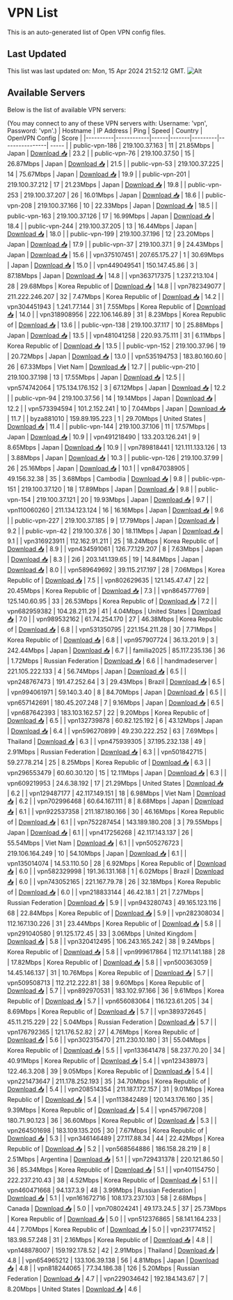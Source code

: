 # VPN List

This is an auto-generated list of Open VPN config files.

## Last Updated

This list was last updated on: Mon, 15 Apr 2024 21:52:12 GMT.
![Alt](https://repobeats.axiom.co/api/embed/186b98318ef1479477931607c1ad7d823f12451f.svg "Repobeats analytics image")

## Available Servers

Below is the list of available VPN servers:

(You may connect to any of these VPN servers with: Username: 'vpn', Password: 'vpn'.)
| Hostname | IP Address | Ping | Speed | Country | OpenVPN Config | Score |
|----------|------------|------|-------|---------|----------------| ----- |
| public-vpn-186 | 219.100.37.163 | 11 | 21.85Mbps | Japan | [Download 📥](./configs/server_0_JP.ovpn) | 23.2 |
| public-vpn-76 | 219.100.37.50 | 15 | 26.87Mbps | Japan | [Download 📥](./configs/server_1_JP.ovpn) | 21.5 |
| public-vpn-53 | 219.100.37.225 | 14 | 75.67Mbps | Japan | [Download 📥](./configs/server_2_JP.ovpn) | 19.9 |
| public-vpn-201 | 219.100.37.212 | 17 | 21.23Mbps | Japan | [Download 📥](./configs/server_3_JP.ovpn) | 19.8 |
| public-vpn-253 | 219.100.37.207 | 26 | 16.01Mbps | Japan | [Download 📥](./configs/server_4_JP.ovpn) | 18.6 |
| public-vpn-208 | 219.100.37.166 | 10 | 22.33Mbps | Japan | [Download 📥](./configs/server_5_JP.ovpn) | 18.5 |
| public-vpn-163 | 219.100.37.126 | 17 | 16.99Mbps | Japan | [Download 📥](./configs/server_6_JP.ovpn) | 18.4 |
| public-vpn-244 | 219.100.37.205 | 13 | 16.44Mbps | Japan | [Download 📥](./configs/server_7_JP.ovpn) | 18.0 |
| public-vpn-199 | 219.100.37.196 | 12 | 23.20Mbps | Japan | [Download 📥](./configs/server_8_JP.ovpn) | 17.9 |
| public-vpn-37 | 219.100.37.1 | 9 | 24.43Mbps | Japan | [Download 📥](./configs/server_9_JP.ovpn) | 15.6 |
| vpn375107451 | 207.65.175.27 | 1 | 30.69Mbps | Japan | [Download 📥](./configs/server_10_JP.ovpn) | 15.0 |
| vpn449049541 | 150.147.45.86 | 3 | 87.18Mbps | Japan | [Download 📥](./configs/server_11_JP.ovpn) | 14.8 |
| vpn363717375 | 1.237.213.104 | 28 | 29.68Mbps | Korea Republic of | [Download 📥](./configs/server_12_KR.ovpn) | 14.8 |
| vpn782349077 | 211.222.246.207 | 32 | 7.47Mbps | Korea Republic of | [Download 📥](./configs/server_13_KR.ovpn) | 14.2 |
| vpn304451943 | 1.241.77.144 | 31 | 7.55Mbps | Korea Republic of | [Download 📥](./configs/server_14_KR.ovpn) | 14.0 |
| vpn318908956 | 222.106.146.89 | 31 | 8.23Mbps | Korea Republic of | [Download 📥](./configs/server_15_KR.ovpn) | 13.6 |
| public-vpn-138 | 219.100.37.117 | 10 | 25.88Mbps | Japan | [Download 📥](./configs/server_16_JP.ovpn) | 13.5 |
| vpn481041258 | 220.93.75.111 | 31 | 6.11Mbps | Korea Republic of | [Download 📥](./configs/server_17_KR.ovpn) | 13.5 |
| public-vpn-152 | 219.100.37.96 | 19 | 20.72Mbps | Japan | [Download 📥](./configs/server_18_JP.ovpn) | 13.0 |
| vpn535194753 | 183.80.160.60 | 26 | 67.33Mbps | Viet Nam | [Download 📥](./configs/server_19_VN.ovpn) | 12.7 |
| public-vpn-210 | 219.100.37.198 | 13 | 17.55Mbps | Japan | [Download 📥](./configs/server_20_JP.ovpn) | 12.5 |
| vpn574742064 | 175.134.176.152 | 3 | 67.12Mbps | Japan | [Download 📥](./configs/server_21_JP.ovpn) | 12.2 |
| public-vpn-94 | 219.100.37.56 | 14 | 19.14Mbps | Japan | [Download 📥](./configs/server_22_JP.ovpn) | 12.2 |
| vpn573394594 | 101.2.152.241 | 10 | 7.04Mbps | Japan | [Download 📥](./configs/server_23_JP.ovpn) | 11.7 |
| byza881010 | 159.89.195.223 | 1 | 29.70Mbps | United States | [Download 📥](./configs/server_24_US.ovpn) | 11.4 |
| public-vpn-144 | 219.100.37.106 | 11 | 17.57Mbps | Japan | [Download 📥](./configs/server_25_JP.ovpn) | 10.9 |
| vpn491218490 | 133.203.126.241 | 9 | 8.65Mbps | Japan | [Download 📥](./configs/server_26_JP.ovpn) | 10.9 |
| vpn789818441 | 121.111.133.126 | 13 | 3.88Mbps | Japan | [Download 📥](./configs/server_27_JP.ovpn) | 10.3 |
| public-vpn-126 | 219.100.37.99 | 26 | 25.16Mbps | Japan | [Download 📥](./configs/server_28_JP.ovpn) | 10.1 |
| vpn847038905 | 49.156.32.38 | 35 | 3.68Mbps | Cambodia | [Download 📥](./configs/server_29_KH.ovpn) | 9.8 |
| public-vpn-151 | 219.100.37.120 | 18 | 17.89Mbps | Japan | [Download 📥](./configs/server_30_JP.ovpn) | 9.8 |
| public-vpn-154 | 219.100.37.121 | 20 | 19.93Mbps | Japan | [Download 📥](./configs/server_31_JP.ovpn) | 9.7 |
| vpn110060260 | 211.134.123.124 | 16 | 16.16Mbps | Japan | [Download 📥](./configs/server_32_JP.ovpn) | 9.6 |
| public-vpn-227 | 219.100.37.185 | 9 | 17.79Mbps | Japan | [Download 📥](./configs/server_33_JP.ovpn) | 9.2 |
| public-vpn-42 | 219.100.37.6 | 30 | 18.11Mbps | Japan | [Download 📥](./configs/server_34_JP.ovpn) | 9.1 |
| vpn316923911 | 112.162.91.211 | 25 | 18.24Mbps | Korea Republic of | [Download 📥](./configs/server_35_KR.ovpn) | 8.9 |
| vpn434591061 | 126.77.129.207 | 8 | 7.63Mbps | Japan | [Download 📥](./configs/server_36_JP.ovpn) | 8.3 |
| 2i6 | 203.141.139.65 | 19 | 14.84Mbps | Japan | [Download 📥](./configs/server_37_JP.ovpn) | 8.0 |
| vpn589649692 | 39.115.217.197 | 28 | 7.06Mbps | Korea Republic of | [Download 📥](./configs/server_38_KR.ovpn) | 7.5 |
| vpn802629635 | 121.145.47.47 | 22 | 20.45Mbps | Korea Republic of | [Download 📥](./configs/server_39_KR.ovpn) | 7.3 |
| vpn864577769 | 125.140.60.95 | 33 | 26.53Mbps | Korea Republic of | [Download 📥](./configs/server_40_KR.ovpn) | 7.2 |
| vpn682959382 | 104.28.211.29 | 41 | 4.04Mbps | United States | [Download 📥](./configs/server_41_US.ovpn) | 7.0 |
| vpn989532162 | 61.74.254.170 | 27 | 46.38Mbps | Korea Republic of | [Download 📥](./configs/server_42_KR.ovpn) | 6.8 |
| vpn531350795 | 221.154.211.28 | 30 | 7.71Mbps | Korea Republic of | [Download 📥](./configs/server_43_KR.ovpn) | 6.8 |
| vpn957907724 | 36.13.201.9 | 3 | 242.44Mbps | Japan | [Download 📥](./configs/server_44_JP.ovpn) | 6.7 |
| familia2025 | 85.117.235.136 | 36 | 1.72Mbps | Russian Federation | [Download 📥](./configs/server_45_RU.ovpn) | 6.6 |
| handmadeserver | 221.105.222.133 | 4 | 56.74Mbps | Japan | [Download 📥](./configs/server_46_JP.ovpn) | 6.5 |
| vpn248767473 | 191.47.252.64 | 3 | 29.43Mbps | Brazil | [Download 📥](./configs/server_47_BR.ovpn) | 6.5 |
| vpn994061971 | 59.140.3.40 | 8 | 84.70Mbps | Japan | [Download 📥](./configs/server_48_JP.ovpn) | 6.5 |
| vpn657142691 | 180.45.207.248 | 7 | 9.16Mbps | Japan | [Download 📥](./configs/server_49_JP.ovpn) | 6.5 |
| vpn687642393 | 183.103.162.57 | 22 | 9.20Mbps | Korea Republic of | [Download 📥](./configs/server_50_KR.ovpn) | 6.5 |
| vpn132739878 | 60.82.125.192 | 6 | 43.12Mbps | Japan | [Download 📥](./configs/server_51_JP.ovpn) | 6.4 |
| vpn596270899 | 49.230.222.252 | 63 | 7.69Mbps | Thailand | [Download 📥](./configs/server_52_TH.ovpn) | 6.3 |
| vpn475939305 | 37.195.232.138 | 49 | 2.91Mbps | Russian Federation | [Download 📥](./configs/server_53_RU.ovpn) | 6.3 |
| vpn501842715 | 59.27.78.214 | 25 | 8.25Mbps | Korea Republic of | [Download 📥](./configs/server_54_KR.ovpn) | 6.3 |
| vpn296553479 | 60.60.30.120 | 15 | 12.11Mbps | Japan | [Download 📥](./configs/server_55_JP.ovpn) | 6.3 |
| vpn609219953 | 24.6.38.192 | 17 | 21.29Mbps | United States | [Download 📥](./configs/server_56_US.ovpn) | 6.2 |
| vpn129487177 | 42.117.149.151 | 18 | 6.98Mbps | Viet Nam | [Download 📥](./configs/server_57_VN.ovpn) | 6.2 |
| vpn702996468 | 60.64.167.111 | 8 | 8.68Mbps | Japan | [Download 📥](./configs/server_58_JP.ovpn) | 6.1 |
| vpn922537358 | 211.187.180.166 | 30 | 46.16Mbps | Korea Republic of | [Download 📥](./configs/server_59_KR.ovpn) | 6.1 |
| vpn752287454 | 143.189.180.208 | 3 | 79.55Mbps | Japan | [Download 📥](./configs/server_60_JP.ovpn) | 6.1 |
| vpn417256268 | 42.117.143.137 | 26 | 55.54Mbps | Viet Nam | [Download 📥](./configs/server_61_VN.ovpn) | 6.1 |
| vpn505276723 | 219.106.164.249 | 10 | 54.10Mbps | Japan | [Download 📥](./configs/server_62_JP.ovpn) | 6.1 |
| vpn135014074 | 14.53.110.50 | 28 | 6.92Mbps | Korea Republic of | [Download 📥](./configs/server_63_KR.ovpn) | 6.0 |
| vpn582329998 | 191.36.131.168 | 1 | 6.02Mbps | Brazil | [Download 📥](./configs/server_64_BR.ovpn) | 6.0 |
| vpn743052165 | 221.167.79.78 | 26 | 32.18Mbps | Korea Republic of | [Download 📥](./configs/server_65_KR.ovpn) | 6.0 |
| vpn218833144 | 46.42.18.1 | 21 | 7.27Mbps | Russian Federation | [Download 📥](./configs/server_66_RU.ovpn) | 5.9 |
| vpn943280743 | 49.165.123.116 | 68 | 22.84Mbps | Korea Republic of | [Download 📥](./configs/server_67_KR.ovpn) | 5.9 |
| vpn282308034 | 112.167.130.226 | 31 | 23.44Mbps | Korea Republic of | [Download 📥](./configs/server_68_KR.ovpn) | 5.8 |
| vpn291040580 | 91.125.172.45 | 33 | 3.06Mbps | United Kingdom | [Download 📥](./configs/server_69_GB.ovpn) | 5.8 |
| vpn320412495 | 106.243.165.242 | 38 | 9.24Mbps | Korea Republic of | [Download 📥](./configs/server_70_KR.ovpn) | 5.8 |
| vpn999617864 | 112.171.141.188 | 28 | 17.82Mbps | Korea Republic of | [Download 📥](./configs/server_71_KR.ovpn) | 5.8 |
| vpn500363059 | 14.45.146.137 | 31 | 10.76Mbps | Korea Republic of | [Download 📥](./configs/server_72_KR.ovpn) | 5.7 |
| vpn509508713 | 112.212.222.81 | 38 | 9.60Mbps | Korea Republic of | [Download 📥](./configs/server_73_KR.ovpn) | 5.7 |
| vpn892970531 | 183.102.97.166 | 36 | 9.61Mbps | Korea Republic of | [Download 📥](./configs/server_74_KR.ovpn) | 5.7 |
| vpn656083064 | 116.123.61.205 | 34 | 8.69Mbps | Korea Republic of | [Download 📥](./configs/server_75_KR.ovpn) | 5.7 |
| vpn389372645 | 45.11.215.229 | 22 | 5.04Mbps | Russian Federation | [Download 📥](./configs/server_76_RU.ovpn) | 5.7 |
| vpn176792365 | 121.176.52.82 | 27 | 4.76Mbps | Korea Republic of | [Download 📥](./configs/server_77_KR.ovpn) | 5.6 |
| vpn302315470 | 211.230.10.180 | 31 | 55.04Mbps | Korea Republic of | [Download 📥](./configs/server_78_KR.ovpn) | 5.5 |
| vpn133641478 | 58.237.70.20 | 34 | 40.91Mbps | Korea Republic of | [Download 📥](./configs/server_79_KR.ovpn) | 5.4 |
| vpn123438973 | 122.46.3.208 | 39 | 9.05Mbps | Korea Republic of | [Download 📥](./configs/server_80_KR.ovpn) | 5.4 |
| vpn221473647 | 211.178.252.193 | 35 | 34.70Mbps | Korea Republic of | [Download 📥](./configs/server_81_KR.ovpn) | 5.4 |
| vpn208514354 | 211.187.172.157 | 31 | 9.01Mbps | Korea Republic of | [Download 📥](./configs/server_82_KR.ovpn) | 5.4 |
| vpn113842489 | 120.143.176.160 | 35 | 9.39Mbps | Korea Republic of | [Download 📥](./configs/server_83_KR.ovpn) | 5.4 |
| vpn457967208 | 180.71.90.123 | 36 | 36.60Mbps | Korea Republic of | [Download 📥](./configs/server_84_KR.ovpn) | 5.3 |
| vpn264501698 | 183.109.135.205 | 30 | 7.67Mbps | Korea Republic of | [Download 📥](./configs/server_85_KR.ovpn) | 5.3 |
| vpn346146489 | 27.117.88.34 | 44 | 22.42Mbps | Korea Republic of | [Download 📥](./configs/server_86_KR.ovpn) | 5.2 |
| vpn568564886 | 186.158.28.219 | 8 | 2.51Mbps | Argentina | [Download 📥](./configs/server_87_AR.ovpn) | 5.1 |
| vpn729431378 | 220.121.86.50 | 36 | 85.34Mbps | Korea Republic of | [Download 📥](./configs/server_88_KR.ovpn) | 5.1 |
| vpn401154750 | 222.237.210.43 | 38 | 4.52Mbps | Korea Republic of | [Download 📥](./configs/server_89_KR.ovpn) | 5.1 |
| vpn460471668 | 94.137.3.9 | 48 | 3.99Mbps | Russian Federation | [Download 📥](./configs/server_90_RU.ovpn) | 5.1 |
| vpn161672716 | 108.173.237.103 | 58 | 2.68Mbps | Canada | [Download 📥](./configs/server_91_CA.ovpn) | 5.0 |
| vpn708024241 | 49.173.24.5 | 37 | 25.73Mbps | Korea Republic of | [Download 📥](./configs/server_92_KR.ovpn) | 5.0 |
| vpn512376865 | 58.141.164.233 | 44 | 7.70Mbps | Korea Republic of | [Download 📥](./configs/server_93_KR.ovpn) | 5.0 |
| vpn231774152 | 183.98.57.248 | 31 | 2.16Mbps | Korea Republic of | [Download 📥](./configs/server_94_KR.ovpn) | 4.8 |
| vpn148878007 | 159.192.178.52 | 42 | 2.91Mbps | Thailand | [Download 📥](./configs/server_95_TH.ovpn) | 4.8 |
| vpn654965212 | 133.106.39.138 | 56 | 4.81Mbps | Japan | [Download 📥](./configs/server_96_JP.ovpn) | 4.8 |
| vpn818244065 | 77.34.186.38 | 126 | 5.20Mbps | Russian Federation | [Download 📥](./configs/server_97_RU.ovpn) | 4.7 |
| vpn229034642 | 192.184.143.67 | 7 | 8.20Mbps | United States | [Download 📥](./configs/server_98_US.ovpn) | 4.6 |
